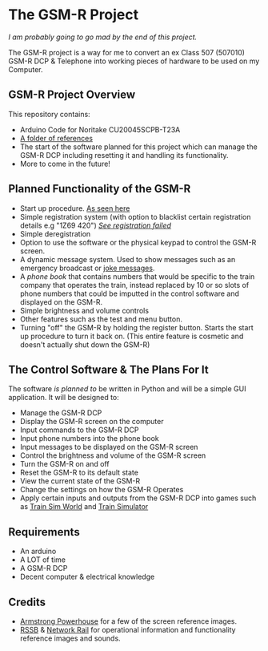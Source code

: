# The GSM-R Project
*I am probably going to go mad by the end of this project.*

The GSM-R project is a way for me to convert an ex Class 507 (507010) GSM-R DCP & Telephone into working pieces of hardware to be used on my Computer.

## GSM-R Project Overview
This repository contains:
* Arduino Code for Noritake CU20045SCPB-T23A
* [A folder of references](https://github.com/SilverDevelopment/GSMR-Project/tree/master/References)
* The start of the software planned for this project which can manage the GSM-R DCP including resetting it and handling its functionality.
* More to come in the future!

## Planned Functionality of the GSM-R
* Start up procedure. [As seen here](https://github.com/SilverDevelopment/GSMR-Project/blob/master/References/Sequences/StartUp.png)
* Simple registration system (with option to blacklist certain registration details e.g "1Z69 420") [*See registration failed*](https://github.com/SilverDevelopment/GSMR-Project/blob/master/References/Photos/0W00-Registration-Failed.jpg)
* Simple deregistration
* Option to use the software or the physical keypad to control the GSM-R screen.
* A dynamic message system. Used to show messages such as an emergency broadcast or [joke messages](https://github.com/SilverDevelopment/GSMR-Project/blob/master/References/Jokes/Dominos.jpg).
* A *phone book* that contains numbers that would be specific to the train company that operates the train, instead replaced by 10 or so slots of phone numbers that could be imputted in the control software and displayed on the GSM-R.
* Simple brightness and volume controls
* Other features such as the test and menu button.
* Turning "off" the GSM-R by holding the register button. Starts the start up procedure to turn it back on. (This entire feature is cosmetic and doesn't actually shut down the GSM-R)

## The Control Software & The Plans For It
The software *is planned to* be written in Python and will be a simple GUI application. It will be designed to:
* Manage the GSM-R DCP
* Display the GSM-R screen on the computer
* Input commands to the GSM-R DCP
* Input phone numbers into the phone book
* Input messages to be displayed on the GSM-R screen
* Control the brightness and volume of the GSM-R screen
* Turn the GSM-R on and off
* Reset the GSM-R to its default state
* View the current state of the GSM-R
* Change the settings on how the GSM-R Operates
* Apply certain inputs and outputs from the GSM-R DCP into games such as [Train Sim World](https://trainsimworld.com/) and [Train Simulator](https://www.train-simulator.com/)

## Requirements
* An arduino
* A LOT of time
* A GSM-R DCP
* Decent computer & electrical knowledge


## Credits
* [Armstrong Powerhouse](https://www.armstrongpowerhouse.com/class_377_379_387_enhancement_pack) for a few of the screen reference images.
* [RSSB](https://www.rssb.co.uk/) & [Network Rail](https://www.networkrail.co.uk/running-the-railway/gsm-r-communicating-on-the-railway/gsm-r-for-drivers-and-signallers/#bulletins) for operational information and functionality reference images and sounds.